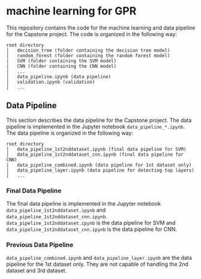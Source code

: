 # machine learning for GPR
This repository contains the code for the machine learning and data pipeline for the Capstone project.
The code is organized in the following way:
```
root directory
│   decision_tree (folder containing the decision tree model)
│   random_forest (folder containing the random forest model)
|   SVM (folder containing the SVM model)
|   CNN (folder containing the CNN model)
|   ...
│   data_pipeline.ipynb (data pipeline)
│   validation.ipynb (validation)
│   ...
```

## Data Pipeline
This section describes the data pipeline for the Capstone project. The data pipeline is implemented in the Jupyter notebook `data_pipeline_*.ipynb`. The data pipeline is organized in the following way:
```
root directory
│   data_pipeline_1st2nddataset.ipynb (final data pipeline for SVM)
│   data_pipeline_1st2nddataset_cnn.ipynb (final data pipeline for CNN)
|   data_pipeline_combined.ipynb (data pipeline for 1st dataset only)
|   data_pipeline_layer.ipynb (data pipeline for detecting top layers)
|   ...
```

### Final Data Pipeline
The final data pipeline is implemented in the Jupyter notebook `data_pipeline_1st2nddataset.ipynb` and `data_pipeline_1st2nddataset_cnn.ipynb`. `data_pipeline_1st2nddataset.ipynb` is the data pipeline for SVM and `data_pipeline_1st2nddataset_cnn.ipynb` is the data pipeline for CNN.

### Previous Data Pipeline
`data_pipeline_combined.ipynb` and `data_pipeline_layer.ipynb` are the data pipeline for the 1st dataset only. They are not capable of handling the 2nd dataset and 3rd dataset.
